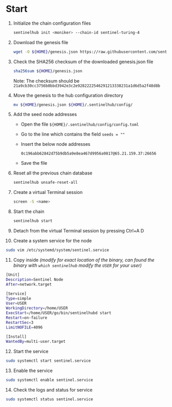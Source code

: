 # Start

1. Initialize the chain configuration files

   ```sh
   sentinelhub init <moniker> --chain-id sentinel-turing-4
   ```

2. Download the genesis file

   ```sh
   wget -O ${HOME}/genesis.json https://raw.githubusercontent.com/sentinel-official/testnets/master/turing-4/genesis.json
   ```

3. Check the SHA256 checksum of the downloaded genesis.json file

   ```sh
   sha256sum ${HOME}/genesis.json
   ```

   Note: The checksum should be `21a9cb30cc3756b0bbd3942e3c2e9282222546291213338231a1d6d5a2f48d8b`

4. Move the genesis to the hub configuration directory

   ```sh
   mv ${HOME}/genesis.json ${HOME}/.sentinelhub/config/
   ```

5. Add the seed node addresses

   - Open the file `${HOME}/.sentinelhub/config/config.toml`
   - Go to the line which contains the field `seeds = ""`
   - Insert the below node addresses

     ```text
     0c196abb62842d75b9db5a9e8ea467d9956a9817@65.21.159.37:26656
     ```

   - Save the file

6. Reset all the previous chain database

   ```sh
   sentinelhub unsafe-reset-all
   ```

7. Create a virtual Terminal session

   ```sh
   screen -S <name>
   ```

8. Start the chain

   ```sh
   sentinelhub start
   ```

9. Detach from the virtual Terminal session by pressing Ctrl+A D

10. Create a system service for the node

```sh
sudo vim /etc/systemd/system/sentinel.service
```

11. Copy inside *(modify for exact location of the binary, can found the binary with `which sentinelhub` modify the `USER` for your user)*

```sh
[Unit]
Description=Sentinel Node
After=network.target
 
[Service]
Type=simple
User=USER
WorkingDirectory=/home/USER
ExecStart=/home/USER/go/bin/sentinelhubd start
Restart=on-failure
RestartSec=3
LimitNOFILE=4096
 
[Install]
WantedBy=multi-user.target
```

12. Start the service

```sh
sudo systemctl start sentinel.service
```

13. Enable the service

```sh
sudo systemctl enable sentinel.service
```

14. Check the logs and status for service

```sh
sudo systemctl status sentinel.service
```
